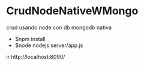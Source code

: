 # CrudNodeNativeWMongo
 crud usando node con db mongodb nativa
- $npm install
- $node nodejs server/app.js 

ir http://localhost:8090/
